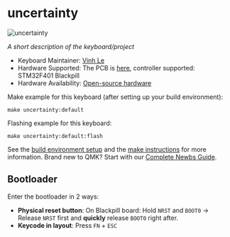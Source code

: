# uncertainty

![uncertainty](https://i.imgur.com/IKrn37B.jpeg)

*A short description of the keyboard/project*

* Keyboard Maintainer: [Vinh Le](https://github.com/vinhcatba)
* Hardware Supported: The PCB is [here](https://github.com/vinhcatba/uncertainty), controller supported: STM32F401 Blackpill
* Hardware Availability: [Open-source hardware](https://github.com/vinhcatba/uncertainty)

Make example for this keyboard (after setting up your build environment):

    make uncertainty:default

Flashing example for this keyboard:

    make uncertainty:default:flash

See the [build environment setup](https://docs.qmk.fm/#/getting_started_build_tools) and the [make instructions](https://docs.qmk.fm/#/getting_started_make_guide) for more information. Brand new to QMK? Start with our [Complete Newbs Guide](https://docs.qmk.fm/#/newbs).

## Bootloader

Enter the bootloader in 2 ways:

* **Physical reset button**: On Blackpill board: Hold `NRST` and `BOOT0` -> Release `NRST` first and **quickly** release `BOOT0` right after.
* **Keycode in layout**: Press `FN` + `ESC`
